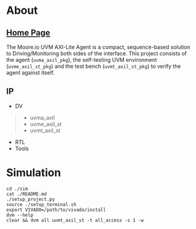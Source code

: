 # About
## [Home Page](https://datum-technology-corporation.github.io/uvma_axil/)
The Moore.io UVM AXI-Lite Agent is a compact, sequence-based solution to Driving/Monitoring both sides of the interface.  This project consists of the agent (`uvma_axil_pkg`), the self-testing UVM environment (`uvme_axil_st_pkg`) and the test bench (`uvmt_axil_st_pkg`) to verify the agent against itself.

## IP
* DV
> * uvma_axil
> * uvme_axil_st
> * uvmt_axil_st
* RTL
* Tools


# Simulation
```
cd ./sim
cat ./README.md
./setup_project.py
source ./setup_terminal.sh
export VIVADO=/path/to/vivado/install
dvm --help
clear && dvm all uvmt_axil_st -t all_access -s 1 -w
```
